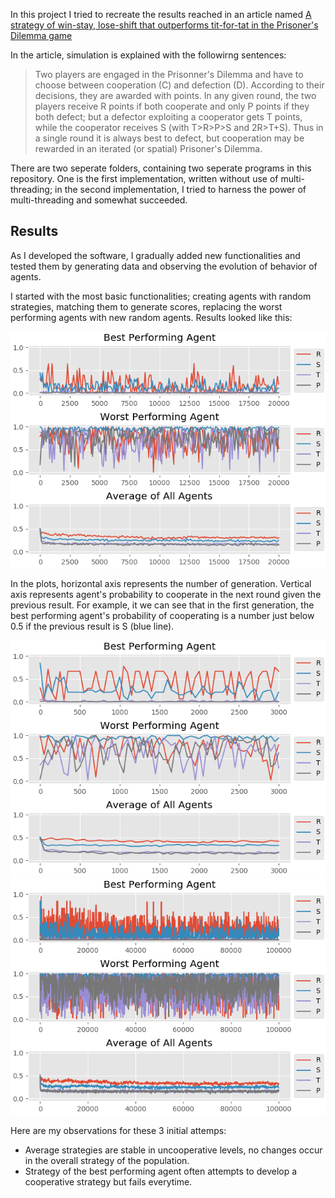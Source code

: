 In this project I tried to recreate the results reached in an article named [A strategy of win-stay, lose-shift that outperforms tit-for-tat in the Prisoner's Dilemma game](https://www.nature.com/articles/364056a0)

In the article, simulation is explained with the followirng sentences:
> Two players are engaged in the Prisonner's Dilemma and have to choose between cooperation (C) and defection (D). According to their decisions, they are awarded with points. In any given round, the two players receive R points if both cooperate and only P points if they both defect; but a defector exploiting a cooperator gets T points, while the cooperator receives S (with T>R>P>S and 2R>T+S). Thus in a single round it is always best to defect, but cooperation may be rewarded in an iterated (or spatial) Prisoner's Dilemma.

There are two seperate folders, containing two seperate programs in this repository. One is the first implementation, written without use of multi-threading; in the second implementation, I tried to harness the power of multi-threading and somewhat succeeded.

## Results
As I developed the software, I gradually added new functionalities and tested them by generating data and observing the evolution of behavior of agents. 

I started with the most basic functionalities; creating agents with random strategies, matching them to generate scores, replacing the worst performing agents with new random agents. Results looked like this:

![](./previous_results/_graphs/r1.png)

In the plots, horizontal axis represents the number of generation. Vertical axis represents agent's probability to cooperate in the next round given the previous result. For example, it we can see that in the first generation, the best performing agent's probability of cooperating is a number just below 0.5 if the previous result is S (blue line).

![](./previous_results/_graphs/r2.png)
![](./previous_results/_graphs/r3.png)

Here are my observations for these 3 initial attemps:
- Average strategies are stable in uncooperative levels, no changes occur in the overall strategy of the population.
- Strategy of the best performing agent often attempts to develop a cooperative strategy but fails everytime. 